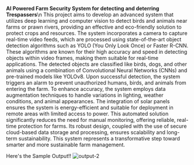 **AI Powered Farm Security System for detecting and deterring Trespassers**\n
This project aims to develop an advanced system that utilizes deep learning and computer vision to detect birds and animals near farms or prawn rivers, providing an effective and eco-friendly solution to protect crops and resources.
The system incorporates a camera to capture real-time video feeds, which are processed using state-of-the-art object detection algorithms such as YOLO (You Only Look Once) or Faster R-CNN. 
These algorithms are known for their high accuracy and speed in detecting objects within video frames, making them suitable for real-time applications.
The detected objects are classified like birds, dogs, and other animals using a combination of Convolutional Neural Networks (CNNs) and pre-trained models like YOLOv8.
Upon successful detection, the system triggers an alarm to prevent unauthorized humans, birds, and animals from entering the farm. 
To enhance accuracy, the system employs data augmentation techniques to handle variations in lighting, weather conditions, and animal appearances.
The integration of solar panels ensures the system is energy-efficient and suitable for deployment in remote areas with limited access to power.
This automated solution significantly reduces the need for manual monitoring, offering reliable, real-time protection for farms.
Its robust design, coupled with the use of secure cloud-based data storage and processing, ensures scalability and long-term sustainability.
This system represents a transformative step toward smarter and more sustainable farm management.

Here's the Sample Output!!
![output-2](https://github.com/user-attachments/assets/d6147a99-8904-42c1-990d-ca377984896e)

